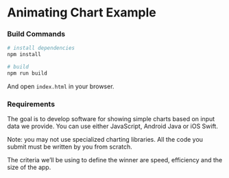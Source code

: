 # Animating Chart Example

### Build Commands

``` bash
# install dependencies
npm install

# build
npm run build
```

And open `index.html` in your browser.

### Requirements

The goal is to develop software for showing simple charts based on input data we provide. You can use either JavaScript, Android Java or iOS Swift. 

Note: you may not use specialized charting libraries. All the code you submit must be written by you from scratch.

The criteria we’ll be using to define the winner are speed, efficiency and the size of the app.

